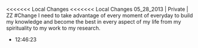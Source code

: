 <<<<<<< Local Changes
<<<<<<< Local Changes
05_28_2013 | Private | ZZ 
#Change
I need to take advantage of every moment of everyday to build my knowledge and become the best in every aspect of my life from my spirituality to my work to my research. 
* 12:46:23
